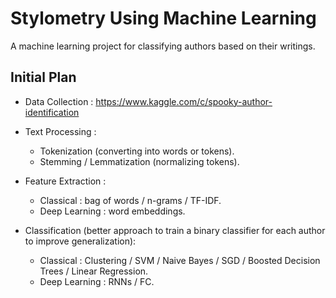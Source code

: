 # Stylometry Using Machine Learning

A machine learning project for classifying authors based on their writings.

## Initial Plan

-   Data Collection : https://www.kaggle.com/c/spooky-author-identification

-   Text Processing :
    -   Tokenization (converting into words or tokens).
    -   Stemming / Lemmatization (normalizing tokens).

-   Feature Extraction : 
    -   Classical : bag of words / n-grams / TF-IDF.
    -   Deep Learning : word embeddings.

-   Classification (better approach to train a binary classifier for each author to improve generalization):
    -   Classical : Clustering / SVM / Naive Bayes / SGD / Boosted Decision Trees / Linear Regression.
    -   Deep Learning : RNNs / FC.
